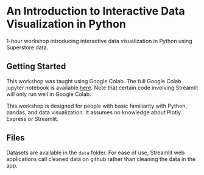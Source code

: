 # An Introduction to Interactive Data Visualization in Python
1-hour workshop introducing interactive data visualization in Python using Superstore data.

## Getting Started
This workshop was taught using Google Colab. The full Google Colab jupyter notebook is available [here](https://colab.research.google.com/drive/1oI5VXvDAo_QjvjEghuuXlT1dP1QV-29B?usp=sharing). Note that certain code involving Streamlit will only run well in Google Colab.

This workshop is designed for people with basic familiarity with Python, pandas, and data visualization. It assumes no knowledge about Plotly Express or Streamlit.  

## Files
Datasets are available in the `data` folder. For ease of use, Streamlit web applications call cleaned data on github rather than cleaning the data in the app. 



